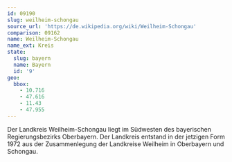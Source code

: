 ```yaml
---
id: 09190
slug: weilheim-schongau
source_url: 'https://de.wikipedia.org/wiki/Weilheim-Schongau'
comparison: 09162
name: Weilheim-Schongau
name_ext: Kreis
state:
  slug: bayern
  name: Bayern
  id: '9'
geo:
  bbox:
    - 10.716
    - 47.616
    - 11.43
    - 47.955
---
```


Der Landkreis Weilheim-Schongau liegt im Südwesten des bayerischen Regierungsbezirks Oberbayern. Der Landkreis entstand in der jetzigen Form 1972 aus der Zusammenlegung der Landkreise Weilheim in Oberbayern und Schongau.
